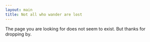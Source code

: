 ```yaml
---
layout: main
title: Not all who wander are lost
---
```


The page you are looking for does not seem to exist. 
But thanks for dropping by.
